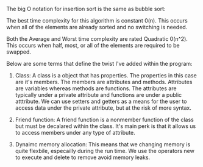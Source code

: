 The big O notation for insertion sort is the same as bubble sort:

The best time complexity for this algorithm is constant 0(n). This occurs when all of the elements are already sorted and no switching is needed.

Both the Average and Worst time complexity are rated Quadratic 0(n^2). This occurs when half, most, or all of the elements are required to be swapped.

Below are some terms that define the twist I've added within the program:

1.  Class: A class is a object that has properties. The properties in this case are it's members. The members are attributes and methods. Attributes are variables whereas methods are functions. The attributes are typically under a private attribute and functions are under a public atttribute. We can use setters and getters as a means for the user to access data under the private attribute, but at the risk of more syntax.

2. Friend function: A friend function is a nonmember function of the class but must be decalared within the class. It's main perk is that it allows us to access members under any type of attribute. 

3. Dynaimc memory allocation: This means that we changing memory is quite flexbile, especailly during the run time. We use the operators new to execute and delete to remove avoid memory leaks. 